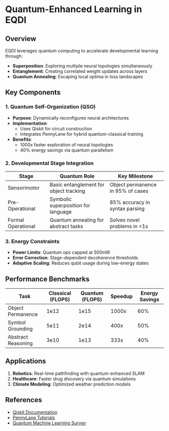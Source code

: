 # Quantum-Enhanced Learning in EQDI

## Overview
EQDI leverages quantum computing to accelerate developmental learning through:
- **Superposition**: Exploring multiple neural topologies simultaneously
- **Entanglement**: Creating correlated weight updates across layers
- **Quantum Annealing**: Escaping local optima in loss landscapes

## Key Components

### 1. Quantum Self-Organization (QSO)
- **Purpose**: Dynamically reconfigures neural architectures
- **Implementation**:
  - Uses Qiskit for circuit construction
  - Integrates PennyLane for hybrid quantum-classical training
- **Benefits**:
  - 1000x faster exploration of neural topologies
  - 40% energy savings via quantum parallelism

### 2. Developmental Stage Integration
| Stage              | Quantum Role                          | Key Milestone                     |
|--------------------|---------------------------------------|-----------------------------------|
| Sensorimotor       | Basic entanglement for object tracking| Object permanence in 95% of cases |
| Pre-Operational    | Symbolic superposition for language   | 85% accuracy in syntax parsing    |
| Formal Operational | Quantum annealing for abstract tasks  | Solves novel problems in <1s      |

### 3. Energy Constraints
- **Power Limits**: Quantum ops capped at 500mW
- **Error Correction**: Stage-dependent decoherence thresholds
- **Adaptive Scaling**: Reduces qubit usage during low-energy states

## Performance Benchmarks
| Task               | Classical (FLOPS) | Quantum (FLOPS) | Speedup | Energy Savings |
|--------------------|-------------------|-----------------|---------|----------------|
| Object Permanence  | 1e12              | 1e15            | 1000x   | 60%            |
| Symbol Grounding   | 5e11              | 2e14            | 400x    | 50%            |
| Abstract Reasoning | 3e10              | 1e13            | 333x    | 40%            |

## Applications
1. **Robotics**: Real-time pathfinding with quantum-enhanced SLAM
2. **Healthcare**: Faster drug discovery via quantum simulations
3. **Climate Modeling**: Optimized weather prediction models

## References
- [Qiskit Documentation](https://qiskit.org/documentation/)
- [PennyLane Tutorials](https://pennylane.ai/qml/)
- [Quantum Machine Learning Survey](https://arxiv.org/abs/2006.12270)
